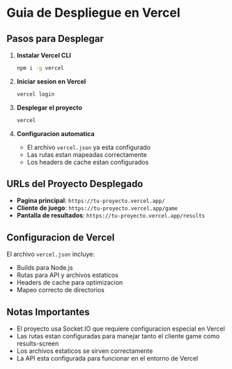 # Guia de Despliegue en Vercel

## Pasos para Desplegar

1. **Instalar Vercel CLI**
   ```bash
   npm i -g vercel
   ```

2. **Iniciar sesion en Vercel**
   ```bash
   vercel login
   ```

3. **Desplegar el proyecto**
   ```bash
   vercel
   ```

4. **Configuracion automatica**
   - El archivo `vercel.json` ya esta configurado
   - Las rutas estan mapeadas correctamente
   - Los headers de cache estan configurados

## URLs del Proyecto Desplegado

- **Pagina principal**: `https://tu-proyecto.vercel.app/`
- **Cliente de juego**: `https://tu-proyecto.vercel.app/game`
- **Pantalla de resultados**: `https://tu-proyecto.vercel.app/results`

## Configuracion de Vercel

El archivo `vercel.json` incluye:
- Builds para Node.js
- Rutas para API y archivos estaticos
- Headers de cache para optimizacion
- Mapeo correcto de directorios

## Notas Importantes

- El proyecto usa Socket.IO que requiere configuracion especial en Vercel
- Las rutas estan configuradas para manejar tanto el cliente game como results-screen
- Los archivos estaticos se sirven correctamente
- La API esta configurada para funcionar en el entorno de Vercel
